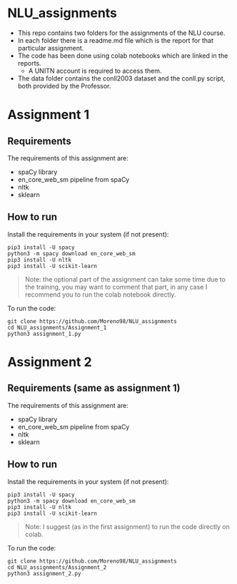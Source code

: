 # NLU_assignments

* This repo contains two folders for the assignments of the NLU course.  
* In each folder there is a readme.md file which is the report for that particular assignment.  
* The code has been done using colab notebooks which are linked in the reports.
  * A UNITN account is required to access them.
* The data folder contains the conll2003 dataset and the conll.py script, both provided by the Professor.

# Assignment 1 
## Requirements
The requirements of this assignment are:
* spaCy library
* en_core_web_sm pipeline from spaCy
* nltk
* sklearn

## How to run

Install the requirements in your system (if not present):
```
pip3 install -U spacy
python3 -m spacy download en_core_web_sm
pip3 install -U nltk
pip3 install -U scikit-learn
```
> Note: the optional part of the assignment can take some time due to the training, you may want to comment that part, in any case I recommend you to run the colab notebook directly.  

To run the code:
```
git clone https://github.com/Moreno98/NLU_assignments
cd NLU_assignments/Assignment_1 
python3 assignment_1.py
```
# Assignment 2
## Requirements (same as assignment 1)
The requirements of this assignment are:
* spaCy library
* en_core_web_sm pipeline from spaCy
* nltk
* sklearn

## How to run

Install the requirements in your system (if not present):
```
pip3 install -U spacy
python3 -m spacy download en_core_web_sm
pip3 install -U nltk
pip3 install -U scikit-learn
```
> Note: I suggest (as in the first assignment) to run the code directly on colab.  

To run the code:
```
git clone https://github.com/Moreno98/NLU_assignments
cd NLU_assignments/Assignment_2 
python3 assignment_2.py
```
